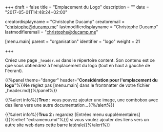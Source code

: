 +++
draft = false
title = "Emplacement du Logo"
description = ""
date = "2017-05-01T14:48:24+02:00"

creatordisplayname = "Christophe Ducamp"
creatoremail = "christophe@ducamp.me"
lastmodifierdisplayname = "Christophe Ducamp"
lastmodifieremail = "christophe@ducamp.me"

[menu.main]
parent = "organisation"
identifier = "logo"
weight = 21

+++

Créez une page `_header.md` dans le répertoire content. Son contenu est ce que vous obtiendrez à l'emplacement du logo (tout en haut à gauche de l'écrant).

{{%panel theme="danger" header="**Considération pour l'emplacement du logo**"%}}Ne réglez pas [menu.main] dans le frontmatter de votre fichier _header.md{{%/panel%}}

{{%alert info%}}**Truc :** vous pouvez ajouter une image, une combobox avec des liens vers une autre  documentation...{{%/alert%}}

{{%alert info%}}**Truc 2 :** regardez [Entrées menu supplémentaires]({{%relref "extramenu.md"%}}) si vous voulez ajouter des liens vers un autre site web dans cette barre latérale{{%/alert%}}